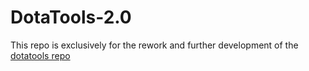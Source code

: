 # DotaTools-2.0

This repo is exclusively for the rework and further development of the [dotatools repo](http://www.github.com/marcusmunch/dotatools)
